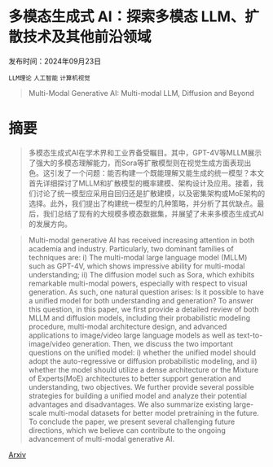 # 多模态生成式 AI：探索多模态 LLM、扩散技术及其他前沿领域

发布时间：2024年09月23日

`LLM理论` `人工智能` `计算机视觉`

> Multi-Modal Generative AI: Multi-modal LLM, Diffusion and Beyond

# 摘要

> 多模态生成式AI在学术界和工业界备受瞩目。其中，GPT-4V等MLLM展示了强大的多模态理解能力，而Sora等扩散模型则在视觉生成方面表现出色。这引发了一个问题：能否构建一个既能理解又能生成的统一模型？本文首先详细探讨了MLLM和扩散模型的概率建模、架构设计及应用。接着，我们讨论了统一模型应采用自回归还是扩散建模，以及密集架构或MoE架构的选择。此外，我们提出了构建统一模型的几种策略，并分析了其优缺点。最后，我们总结了现有的大规模多模态数据集，并展望了未来多模态生成式AI的发展方向。

> Multi-modal generative AI has received increasing attention in both academia and industry. Particularly, two dominant families of techniques are: i) The multi-modal large language model (MLLM) such as GPT-4V, which shows impressive ability for multi-modal understanding; ii) The diffusion model such as Sora, which exhibits remarkable multi-modal powers, especially with respect to visual generation. As such, one natural question arises: Is it possible to have a unified model for both understanding and generation? To answer this question, in this paper, we first provide a detailed review of both MLLM and diffusion models, including their probabilistic modeling procedure, multi-modal architecture design, and advanced applications to image/video large language models as well as text-to-image/video generation. Then, we discuss the two important questions on the unified model: i) whether the unified model should adopt the auto-regressive or diffusion probabilistic modeling, and ii) whether the model should utilize a dense architecture or the Mixture of Experts(MoE) architectures to better support generation and understanding, two objectives. We further provide several possible strategies for building a unified model and analyze their potential advantages and disadvantages. We also summarize existing large-scale multi-modal datasets for better model pretraining in the future. To conclude the paper, we present several challenging future directions, which we believe can contribute to the ongoing advancement of multi-modal generative AI.

[Arxiv](https://arxiv.org/abs/2409.14993)